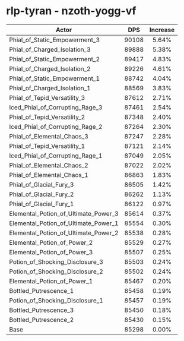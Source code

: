 # rlp-tyran - nzoth-yogg-vf
| Actor | DPS | Increase |
|---|:---:|:---:|
|Phial_of_Static_Empowerment_3|90108|5.64%|
|Phial_of_Charged_Isolation_3|89888|5.38%|
|Phial_of_Static_Empowerment_2|89417|4.83%|
|Phial_of_Charged_Isolation_2|89226|4.61%|
|Phial_of_Static_Empowerment_1|88742|4.04%|
|Phial_of_Charged_Isolation_1|88569|3.83%|
|Phial_of_Tepid_Versatility_3|87612|2.71%|
|Iced_Phial_of_Corrupting_Rage_3|87461|2.54%|
|Phial_of_Tepid_Versatility_2|87348|2.40%|
|Iced_Phial_of_Corrupting_Rage_2|87264|2.30%|
|Phial_of_Elemental_Chaos_3|87247|2.28%|
|Phial_of_Tepid_Versatility_1|87121|2.14%|
|Iced_Phial_of_Corrupting_Rage_1|87049|2.05%|
|Phial_of_Elemental_Chaos_2|87022|2.02%|
|Phial_of_Elemental_Chaos_1|86863|1.83%|
|Phial_of_Glacial_Fury_3|86505|1.42%|
|Phial_of_Glacial_Fury_2|86262|1.13%|
|Phial_of_Glacial_Fury_1|86122|0.97%|
|Elemental_Potion_of_Ultimate_Power_3|85614|0.37%|
|Elemental_Potion_of_Ultimate_Power_1|85554|0.30%|
|Elemental_Potion_of_Ultimate_Power_2|85538|0.28%|
|Elemental_Potion_of_Power_2|85529|0.27%|
|Elemental_Potion_of_Power_3|85507|0.25%|
|Potion_of_Shocking_Disclosure_3|85503|0.24%|
|Potion_of_Shocking_Disclosure_2|85502|0.24%|
|Elemental_Potion_of_Power_1|85467|0.20%|
|Bottled_Putrescence_1|85458|0.19%|
|Potion_of_Shocking_Disclosure_1|85457|0.19%|
|Bottled_Putrescence_3|85450|0.18%|
|Bottled_Putrescence_2|85430|0.15%|
|Base|85298|0.00%|
